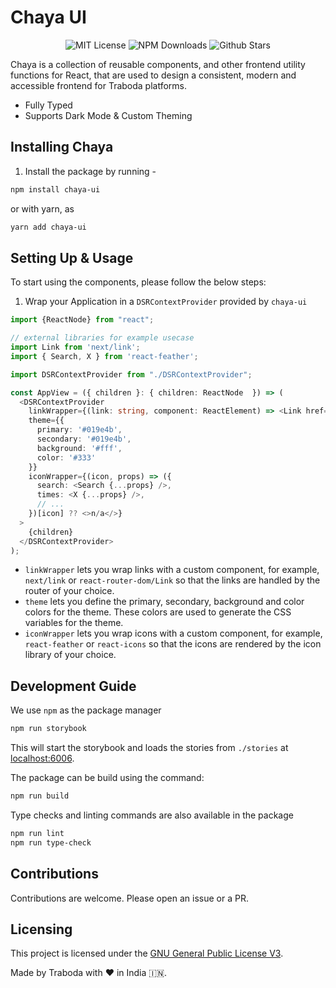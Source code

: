# Chaya UI

<p align="center">
  <img alt="MIT License" src="https://img.shields.io/github/license/traboda/chaya"/>
  <img alt="NPM Downloads" src="https://img.shields.io/npm/dm/chaya-ui.svg?style=flat"/>
  <img alt="Github Stars" src="https://badgen.net/github/stars/traboda/chaya" />
</p>

Chaya is a collection of reusable components, and other frontend utility functions for React, 
that are used to design a consistent, modern and accessible frontend for Traboda platforms.

- Fully Typed
- Supports Dark Mode & Custom Theming

## Installing Chaya

1. Install the package by running - 
```bash
npm install chaya-ui
```
or with yarn, as 
```bash
yarn add chaya-ui
```

## Setting Up & Usage

To start using the components, please follow the below steps:

1. Wrap your Application in a `DSRContextProvider` provided by `chaya-ui`

```ts
import {ReactNode} from "react";

// external libraries for example usecase
import Link from 'next/link';
import { Search, X } from 'react-feather';

import DSRContextProvider from "./DSRContextProvider";

const AppView = ({ children }: { children: ReactNode  }) => (
  <DSRContextProvider
    linkWrapper={(link: string, component: ReactElement) => <Link href={link}>{component}</Link>}
    theme={{
      primary: '#019e4b',
      secondary: '#019e4b',
      background: '#fff',
      color: '#333'
    }}
    iconWrapper={(icon, props) => ({
      search: <Search {...props} />,
      times: <X {...props} />,
      // ...
    })[icon] ?? <>n/a</>}
  >
    {children}
  </DSRContextProvider>
);

```

- `linkWrapper` lets you wrap links with a custom component, for example, `next/link` or `react-router-dom/Link`
so that the links are handled by the router of your choice.
- `theme` lets you define the primary, secondary, background and color colors for the theme. These colors are used to
generate the CSS variables for the theme.
- `iconWrapper` lets you wrap icons with a custom component, for example, `react-feather` or `react-icons` so that the icons
are rendered by the icon library of your choice.

## Development Guide

We use `npm` as the package manager

```bash
npm run storybook
```

This will start the storybook and loads the stories from `./stories` at [localhost:6006](http://localhost:6006).

The package can be build using the command:

```bash
npm run build
```

Type checks and linting commands are also available in the package

```bash
npm run lint
npm run type-check
```

## Contributions

Contributions are welcome. Please open an issue or a PR.

## Licensing

This project is licensed under the [GNU General Public License V3](LICENSE).

Made by Traboda with ❤️ in India 🇮🇳.
